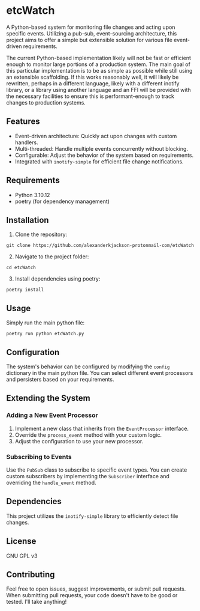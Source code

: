 # etcWatch 

A Python-based system for monitoring file changes and acting upon specific events. Utilizing a pub-sub, event-sourcing architecture, this project aims to offer a simple but extensible solution for various file event-driven requirements.

The current Python-based implementation likely will not be fast or efficient enough to monitor large portions of a production system. The main goal of this particular implementation is to be as simple as possible while still using an extensible scaffolding. If this works reasonably well, it will likely be rewritten, perhaps in a different language, likely with a different inotify library, or a library using another language and an FFI will be provided with the necessary facilities to ensure this is performant-enough to track changes to production systems.

## Features

- Event-driven architecture: Quickly act upon changes with custom handlers.
- Multi-threaded: Handle multiple events concurrently without blocking.
- Configurable: Adjust the behavior of the system based on requirements.
- Integrated with `inotify-simple` for efficient file change notifications.

## Requirements

- Python 3.10.12
- poetry (for dependency management)

## Installation

1. Clone the repository:
```
git clone https://github.com/alexanderkjackson-protonmail-com/etcWatch
```

2. Navigate to the project folder:
```
cd etcWatch 
```

3. Install dependencies using poetry:
```
poetry install
```

## Usage

Simply run the main python file:

```
poetry run python etcWatch.py 
```

## Configuration

The system's behavior can be configured by modifying the `config` dictionary in the main python file. You can select different event processors and persisters based on your requirements.

## Extending the System

### Adding a New Event Processor

1. Implement a new class that inherits from the `EventProcessor` interface.
2. Override the `process_event` method with your custom logic.
3. Adjust the configuration to use your new processor.

### Subscribing to Events

Use the `PubSub` class to subscribe to specific event types. You can create custom subscribers by implementing the `Subscriber` interface and overriding the `handle_event` method.

## Dependencies

This project utilizes the `inotify-simple` library to efficiently detect file changes.

## License

GNU GPL v3

## Contributing

Feel free to open issues, suggest improvements, or submit pull requests. When submitting pull requests, your code doesn't have to be good or tested. I'll take anything!
